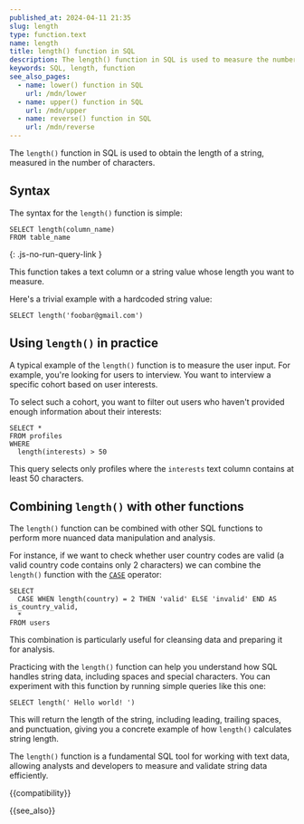 ```yaml
---
published_at: 2024-04-11 21:35
slug: length
type: function.text
name: length
title: length() function in SQL
description: The length() function in SQL is used to measure the number of characters in a string.
keywords: SQL, length, function
see_also_pages:
  - name: lower() function in SQL
    url: /mdn/lower
  - name: upper() function in SQL
    url: /mdn/upper
  - name: reverse() function in SQL
    url: /mdn/reverse
---
```


The `length()` function in SQL is used to obtain the length of a string, measured in the number of characters.

## Syntax

The syntax for the `length()` function is simple:

~~~pgsql
SELECT length(column_name)
FROM table_name
~~~
{: .js-no-run-query-link }

This function takes a text column or a string value whose length you want to measure.

Here's a trivial example with a hardcoded string value:

~~~pgsql
SELECT length('foobar@gmail.com')
~~~

## Using `length()` in practice

A typical example of the `length()` function is to measure the user input. For example, you're looking for users to interview. You want to interview a specific cohort based on user interests.

To select such a cohort, you want to filter out users who haven't provided enough information about their interests:

~~~pgsql
SELECT *
FROM profiles
WHERE
  length(interests) > 50
~~~

This query selects only profiles where the `interests` text column contains at least 50 characters.

## Combining `length()` with other functions

The `length()` function can be combined with other SQL functions to perform more nuanced data manipulation and analysis.

For instance, if we want to check whether user country codes are valid (a valid country code contains only 2 characters) we can combine the `length()` function with the [`CASE`](/mdn/case) operator:

~~~pgsql
SELECT
  CASE WHEN length(country) = 2 THEN 'valid' ELSE 'invalid' END AS is_country_valid,
  *
FROM users
~~~

This combination is particularly useful for cleansing data and preparing it for analysis.

Practicing with the `length()` function can help you understand how SQL handles string data, including spaces and special characters. You can experiment with this function by running simple queries like this one:

~~~pgsql
SELECT length(' Hello world! ')
~~~

This will return the length of the string, including leading, trailing spaces, and punctuation, giving you a concrete example of how `length()` calculates string length.

The `length()` function is a fundamental SQL tool for working with text data, allowing analysts and developers to measure and validate string data efficiently.

{{compatibility}}

{{see_also}}
